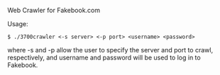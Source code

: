 Web Crawler for Fakebook.com

Usage:

```$ ./3700crawler <-s server> <-p port> <username> <password>```

where -s and -p allow the user to specify the server and port to crawl, respectively, and username and password will be used to log in to Fakebook.
